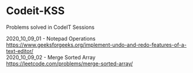 # Codeit-KSS
Problems solved in CodeIT Sessions

2020_10_09_01 - Notepad Operations https://www.geeksforgeeks.org/implement-undo-and-redo-features-of-a-text-editor/  
2020_10_09_02 - Merge Sorted Array https://leetcode.com/problems/merge-sorted-array/  
              
